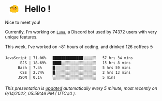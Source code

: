 <h1>   <img src="./spoinky.gif" style="vertical-align:middle;" width="30px">   Hello ! </h1>

Nice to meet you!

Currently, I'm working on <a href='https://github.com/Asgarrrr/Luna'>`Luna`</a>, a Discord bot used by 74372 users with very unique features.

This week, I've worked on ~81 hours of coding, and drinked 126 coffees ☕

```
JavaScript │ 71.06%   ██████████████░░░░░░   57 hrs 34 mins
       EJS │ 18.69%   ████░░░░░░░░░░░░░░░░   15 hrs 8 mins
      Bash │ 7.4%     █░░░░░░░░░░░░░░░░░░░   5 hrs 59 mins
       CSS │ 2.74%    █░░░░░░░░░░░░░░░░░░░   2 hrs 13 mins
      JSON │ 0.1%     ░░░░░░░░░░░░░░░░░░░░   5 mins
```

###### This presentation is [updated](https://github.com/Asgarrrr) automatically every 5 minute, most recently on 6/14/2022, 05:59:46 PM ( UTC±0 ).